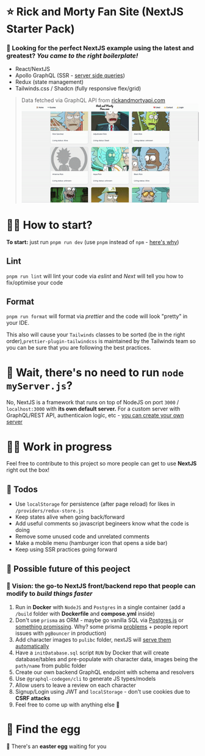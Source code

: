  # ⭐️ Rick and Morty Fan Site (NextJS Starter Pack)
 ### 🔎 Looking for the perfect NextJS example using the latest and greatest? ***You came to the right boilerplate!***
 - React/NextJS
 - Apollo GraphQL (SSR - [server side queries](https://www.npmjs.com/package/@apollo/experimental-nextjs-app-support))
 - Redux (state management)
 - Tailwinds.css / Shadcn (fully responsive flex/grid)

 >Data fetched via GraphQL API from [rickandmortyapi.com](https://rickandmortyapi.com)
![](https://github.com/sofasurfa/rick-morty-fan-nextjs/blob/main/live-example.gif)

# 🤷‍♂️ How to start?
**To start:** just run `pnpm run dev` (use `pnpm` instead of `npm` - [here's why](https://refine.dev/blog/pnpm-vs-npm-and-yarn/#why-not-npm-or-yarn))
## Lint
`pnpm run lint` will lint your code via *eslint* and *Next* will tell you how to fix/optimise your code
## Format
`pnpm run format` will format via *prettier* and the code will look "pretty" in your IDE.

This also will cause your `Tailwinds` classes to be sorted (be in the right order),`prettier-plugin-tailwindcss` is maintained by the Tailwinds team so you can be sure that you are following the best practices.


# 🤨 Wait, there's no need to run `node myServer.js`?
No, NextJS is a framework that runs on top of NodeJS on port `3000` / `localhost:3000` with **its own default server.** For a custom server with GraphQL/REST API, authenticaion logic, etc - [you can create your own server](https://nextjs.org/docs/pages/building-your-application/configuring/custom-server)

# 👷‍♂️ Work in progress
Feel free to contribute to this project so more people can get to use **NextJS** right out the box!

## 📌 Todos
- Use `localStorage` for persistence (after page reload) for likes in `/providers/redux-store.js`
- Keep states alive when going back/forward
- Add useful comments so javascript begineers know what the code is doing
- Remove some unused code and unrelated comments
- Make a mobile menu (hamburger icon that opens a side bar)
- Keep using SSR practices going forward

## 💪 Possible future of this peoject
### 🚀 Vision: the go-to NextJS front/backend repo that people can modify to ***build things faster***
1) Run in **Docker** with `NodeJS` and `Postgres` in a single container (add a `/build` folder with **Dockerfile** and **compose.yml** inside)
2) Don't use `prisma` as ORM - maybe go vanilla SQL via [Postgres.js](https://github.com/porsager/postgres) or [something promissing](https://github.com/alfateam/orange-orm). Why? some prisma [problems](https://github.com/keinsell/is-prisma-production-ready) + people report issues with `pgBouncer` in production)
3) Add character images to `pulibc` folder, nextJS will [serve them automatically](https://nextjs.org/docs/pages/building-your-application/optimizing/static-assets)
4) Have a `initDatabase.sql` script `RUN` by Docker that will create database/tables and pre-populate with character data, images being the `path/name` from public folder
5) Create our own backend GraphQL endpoint with schema and resolvers
6) Use `@graphql-codegen/cli` to generate JS types/models
7) Allow users to leave a review on each character
8) Signup/Login using JWT and `localStorage` - don't use cookies due to **CSRF attacks**
9) Feel free to come up with anything else 🤯


# 🥚 Find the egg
🎉 There's an **easter egg** waiting for you  


